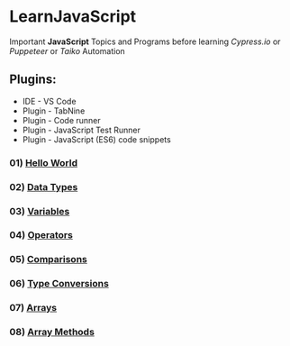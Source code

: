 # LearnJavaScript

Important **JavaScript** Topics and Programs before learning _Cypress.io_ or _Puppeteer_ or _Taiko_ Automation

## Plugins:

- IDE - VS Code
- Plugin - TabNine
- Plugin - Code runner
- Plugin - JavaScript Test Runner
- Plugin - JavaScript (ES6) code snippets

### 01) [Hello World](introduction/01_HelloWorld.js)

### 02) [Data Types](introduction/02_DataTypes.js)

### 03) [Variables](introduction/03_Variables.js)

### 04) [Operators](introduction/04_Operators.js)

### 05) [Comparisons](introduction/05_Comparisons.js)

### 06) [Type Conversions](introduction/06_TypeConversions.js)

### 07) [Arrays](introduction/07_Arrays.js)

### 08) [Array Methods](introduction/08_ArrayMethods.js)

